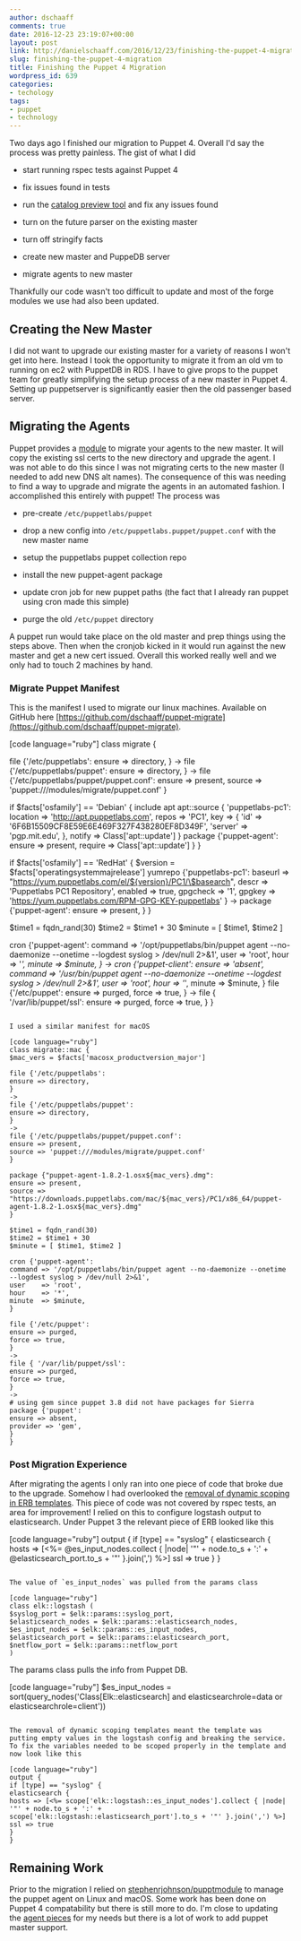 ```yaml
---
author: dschaaff
comments: true
date: 2016-12-23 23:19:07+00:00
layout: post
link: http://danielschaaff.com/2016/12/23/finishing-the-puppet-4-migration/
slug: finishing-the-puppet-4-migration
title: Finishing the Puppet 4 Migration
wordpress_id: 639
categories:
- techology
tags:
- puppet
- technology
---
```


Two days ago I finished our migration to Puppet 4. Overall I'd say the process was pretty painless. The gist of what I did





  * start running rspec tests against Puppet 4


  * fix issues found in tests


  * run the [catalog preview tool](https://github.com/dschaaff/prosvc-preview_report) and fix any issues found


  * turn on the future parser on the existing master


  * turn off stringify facts


  * create new master and PuppeDB server


  * migrate agents to new master



Thankfully our code wasn't too difficult to update and most of the forge modules we use had also been updated.



## Creating the New Master



I did not want to upgrade our existing master for a variety of reasons I won't get into here. Instead I took the opportunity to migrate it from an old vm to running on ec2 with PuppetDB in RDS. I have to give props to the puppet team for greatly simplifying the setup process of a new master in Puppet 4. Setting up puppetserver is significantly easier then the old passenger based server.



## Migrating the Agents



Puppet provides a [module](https://forge.puppet.com/puppetlabs/puppet_agent) to migrate your agents to the new master. It will copy the existing ssl certs to the new directory and upgrade the agent. I was not able to do this since I was not migrating certs to the new master (I needed to add new DNS alt names). The consequence of this was needing to find a way to upgrade and migrate the agents in an automated fashion. I accomplished this entirely with puppet! The process was





  * pre-create `/etc/puppetlabs/puppet`


  * drop a new config into `/etc/puppetlabs.puppet/puppet.conf` with the new master name


  * setup the puppetlabs puppet collection repo


  * install the new puppet-agent package


  * update cron job for new puppet paths (the fact that I already ran puppet using cron made this simple)


  * purge the old `/etc/puppet` directory



A puppet run would take place on the old master and prep things using the steps above. Then when the cronjob kicked in it would run against the new master and get a new cert issued. Overall this worked really well and we only had to touch 2 machines by hand.



### Migrate Puppet Manifest



This is the manifest I used to migrate our linux machines. Available on GitHub here [https://github.com/dschaaff/puppet-migrate](https://github.com/dschaaff/puppet-migrate).

[code language="ruby"]
class migrate {

file {'/etc/puppetlabs':
ensure => directory,
}
->
file {'/etc/puppetlabs/puppet':
ensure => directory,
}
->
file {'/etc/puppetlabs/puppet/puppet.conf':
ensure => present,
source => 'puppet:///modules/migrate/puppet.conf'
}

if $facts['osfamily'] == 'Debian' {
include apt
apt::source { 'puppetlabs-pc1':
location => 'http://apt.puppetlabs.com',
repos    => 'PC1',
key      => {
'id'     => '6F6B15509CF8E59E6E469F327F438280EF8D349F',
'server' => 'pgp.mit.edu',
},
notify => Class['apt::update']
}
package {'puppet-agent':
ensure => present,
require => Class['apt::update']
}
}

if $facts['osfamily'] == 'RedHat' {
$version = $facts['operatingsystemmajrelease']
yumrepo {'puppetlabs-pc1':
baseurl  => "https://yum.puppetlabs.com/el/${version}/PC1/\$basearch",
descr    => 'Puppetlabs PC1 Repository',
enabled  => true,
gpgcheck => '1',
gpgkey   => 'https://yum.puppetlabs.com/RPM-GPG-KEY-puppetlabs'
}
->
package {'puppet-agent':
ensure => present,
}
}

$time1 = fqdn_rand(30)
$time2 = $time1 + 30
$minute = [ $time1, $time2 ]

cron {'puppet-agent':
command => '/opt/puppetlabs/bin/puppet agent --no-daemonize --onetime --logdest syslog > /dev/null 2>&1',
user    => 'root',
hour    => '*',
minute  => $minute,
}
->
cron {'puppet-client':
ensure  => 'absent',
command => '/usr/bin/puppet agent --no-daemonize --onetime --logdest syslog > /dev/null 2>&1',
user    => 'root',
hour    => '*',
minute  => $minute,
}
file {'/etc/puppet':
ensure => purged,
force => true,
}
->
file { '/var/lib/puppet/ssl':
ensure => purged,
force => true,
}
}
```

I used a similar manifest for macOS

[code language="ruby"]
class migrate::mac {
$mac_vers = $facts['macosx_productversion_major']

file {'/etc/puppetlabs':
ensure => directory,
}
->
file {'/etc/puppetlabs/puppet':
ensure => directory,
}
->
file {'/etc/puppetlabs/puppet/puppet.conf':
ensure => present,
source => 'puppet:///modules/migrate/puppet.conf'
}

package {"puppet-agent-1.8.2-1.osx${mac_vers}.dmg":
ensure => present,
source => "https://downloads.puppetlabs.com/mac/${mac_vers}/PC1/x86_64/puppet-agent-1.8.2-1.osx${mac_vers}.dmg"
}

$time1 = fqdn_rand(30)
$time2 = $time1 + 30
$minute = [ $time1, $time2 ]

cron {'puppet-agent':
command => '/opt/puppetlabs/bin/puppet agent --no-daemonize --onetime --logdest syslog > /dev/null 2>&1',
user    => 'root',
hour    => '*',
minute  => $minute,
}

file {'/etc/puppet':
ensure => purged,
force => true,
}
->
file { '/var/lib/puppet/ssl':
ensure => purged,
force => true,
}
->
# using gem since puppet 3.8 did not have packages for Sierra
package {'puppet':
ensure => absent,
provider => 'gem',
}
}
```



### Post Migration Experience



After migrating the agents I only ran into one piece of code that broke due to the upgrade. Somehow I had overlooked the [removal of dynamic scoping in ERB templates](https://docs.puppet.com/puppet/latest/lang_updating_manifests.html#dynamic-scoping-in-erb). This piece of code was not covered by rspec tests, an area for improvement! I relied on this to configure logstash output to elasticsearch. Under Puppet 3 the relevant piece of ERB looked like this

[code language="ruby"]
output {
if [type] == "syslog" {
elasticsearch {
hosts => [<%= @es_input_nodes.collect { |node| '"' + node.to_s + ':' + @elasticsearch_port.to_s + '"' }.join(',') %>]
ssl => true
}
}
```

The value of `es_input_nodes` was pulled from the params class

[code language="ruby"]
class elk::logstash (
$syslog_port = $elk::params::syslog_port,
$elasticsearch_nodes = $elk::params::elasticsearch_nodes,
$es_input_nodes = $elk::params::es_input_nodes,
$elasticsearch_port = $elk::params::elasticsearch_port,
$netflow_port = $elk::params::netflow_port
)
```

The params class pulls the info from Puppet DB.

[code language="ruby"]
$es_input_nodes = sort(query_nodes('Class[Elk::elasticsearch] and elasticsearchrole=data or elasticsearchrole=client'))
```

The removal of dynamic scoping templates meant the template was putting empty values in the logstash config and breaking the service. To fix the variables needed to be scoped properly in the template and now look like this

[code language="ruby"]
output {
if [type] == "syslog" {
elasticsearch {
hosts => [<%= scope['elk::logstash::es_input_nodes'].collect { |node| '"' + node.to_s + ':' + scope['elk::logstash::elasticsearch_port'].to_s + '"' }.join(',') %>]
ssl => true
}
}
```



## Remaining Work



Prior to the migration I relied on [stephenrjohnson/pupptmodule](https://github.com/stephenrjohnson/puppetmodule) to manage the puppet agent on Linux and macOS. Some work has been done on Puppet 4 compatability but there is still more to do. I'm close to updating the [agent pieces](https://github.com/dschaaff/puppetmodule) for my needs but there is a lot of work to add puppet master support.
